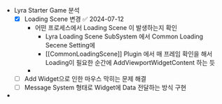 - Lyra Starter Game 분석
  - [x] Loading Scene 변경 ✅ 2024-07-12
     - 어떤 프로세스에서 Loading Scene 이 발생하는지 확인 
       - Lyra Loading Scene SubSystem 에서 Common Loading Secene Setting에 
       - [[CommonLoadingScene]] Plugin 에서 매 프레임 확인을 해서 Loading이 필요한 순간에 AddViewportWidgetContent 하는 듯 
     -  
  - [ ] Add Widget으로 인한 마우스 막히는 문제 해결 
  - [ ] Message System 형태로 Widget에 Data 전달하는 방식 구현 
  
- 